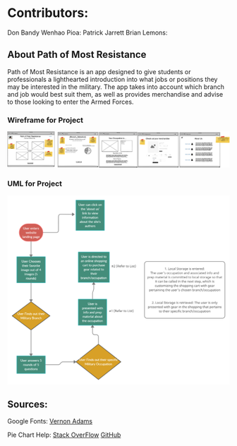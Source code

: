 # Contributors:

Don Bandy
Wenhao Pioa:
Patrick Jarrett
Brian Lemons:

## About Path of Most Resistance

Path of Most Resistance is an app designed to give students or professionals a lighthearted introduction into what jobs or positions they may be interested in the military. The app takes into account which branch and job would best suit them, as well as provides merchandise and advise to those looking to enter the Armed Forces.

### Wireframe for Project

![wireframe path of most resistance](/img/wireframes.png)

### UML for Project

![UML for project](/img/UML.png)

## Sources:

Google Fonts:
  [Vernon Adams](https://fonts.google.com/specimen/Anton?preview.text_type=custom#license)

Pie Chart Help:
  [Stack OverFlow](https://stackoverflow.com/questions/28828915/how-set-color-family-to-pie-chart-in-chart-js)
  [GitHub](https://github.com/chartjs/Chart.js/issues/3378)